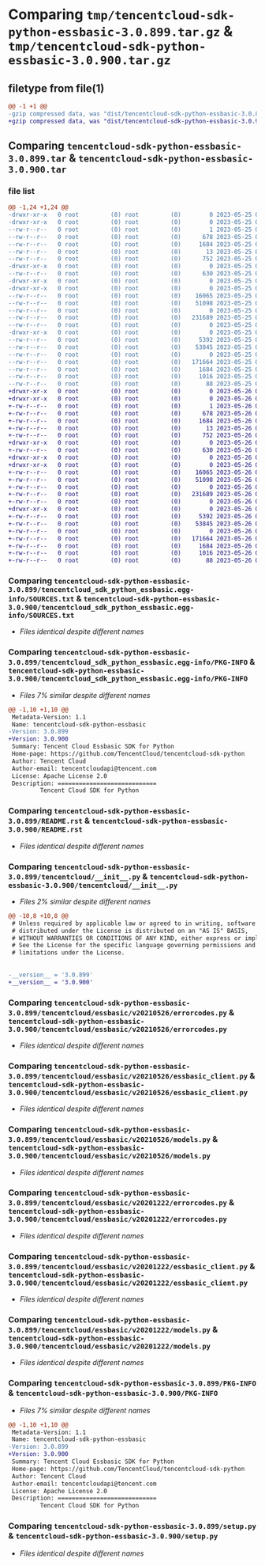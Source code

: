 # Comparing `tmp/tencentcloud-sdk-python-essbasic-3.0.899.tar.gz` & `tmp/tencentcloud-sdk-python-essbasic-3.0.900.tar.gz`

## filetype from file(1)

```diff
@@ -1 +1 @@
-gzip compressed data, was "dist/tencentcloud-sdk-python-essbasic-3.0.899.tar", last modified: Thu May 25 00:26:47 2023, max compression
+gzip compressed data, was "dist/tencentcloud-sdk-python-essbasic-3.0.900.tar", last modified: Fri May 26 02:18:43 2023, max compression
```

## Comparing `tencentcloud-sdk-python-essbasic-3.0.899.tar` & `tencentcloud-sdk-python-essbasic-3.0.900.tar`

### file list

```diff
@@ -1,24 +1,24 @@
-drwxr-xr-x   0 root         (0) root         (0)        0 2023-05-25 00:26:47.000000 tencentcloud-sdk-python-essbasic-3.0.899/
-drwxr-xr-x   0 root         (0) root         (0)        0 2023-05-25 00:26:47.000000 tencentcloud-sdk-python-essbasic-3.0.899/tencentcloud_sdk_python_essbasic.egg-info/
--rw-r--r--   0 root         (0) root         (0)        1 2023-05-25 00:26:47.000000 tencentcloud-sdk-python-essbasic-3.0.899/tencentcloud_sdk_python_essbasic.egg-info/dependency_links.txt
--rw-r--r--   0 root         (0) root         (0)      678 2023-05-25 00:26:47.000000 tencentcloud-sdk-python-essbasic-3.0.899/tencentcloud_sdk_python_essbasic.egg-info/SOURCES.txt
--rw-r--r--   0 root         (0) root         (0)     1684 2023-05-25 00:26:47.000000 tencentcloud-sdk-python-essbasic-3.0.899/tencentcloud_sdk_python_essbasic.egg-info/PKG-INFO
--rw-r--r--   0 root         (0) root         (0)       13 2023-05-25 00:26:47.000000 tencentcloud-sdk-python-essbasic-3.0.899/tencentcloud_sdk_python_essbasic.egg-info/top_level.txt
--rw-r--r--   0 root         (0) root         (0)      752 2023-05-25 00:26:47.000000 tencentcloud-sdk-python-essbasic-3.0.899/README.rst
-drwxr-xr-x   0 root         (0) root         (0)        0 2023-05-25 00:26:47.000000 tencentcloud-sdk-python-essbasic-3.0.899/tencentcloud/
--rw-r--r--   0 root         (0) root         (0)      630 2023-05-25 00:26:47.000000 tencentcloud-sdk-python-essbasic-3.0.899/tencentcloud/__init__.py
-drwxr-xr-x   0 root         (0) root         (0)        0 2023-05-25 00:26:47.000000 tencentcloud-sdk-python-essbasic-3.0.899/tencentcloud/essbasic/
-drwxr-xr-x   0 root         (0) root         (0)        0 2023-05-25 00:26:47.000000 tencentcloud-sdk-python-essbasic-3.0.899/tencentcloud/essbasic/v20210526/
--rw-r--r--   0 root         (0) root         (0)    16065 2023-05-25 00:26:47.000000 tencentcloud-sdk-python-essbasic-3.0.899/tencentcloud/essbasic/v20210526/errorcodes.py
--rw-r--r--   0 root         (0) root         (0)    51098 2023-05-25 00:26:47.000000 tencentcloud-sdk-python-essbasic-3.0.899/tencentcloud/essbasic/v20210526/essbasic_client.py
--rw-r--r--   0 root         (0) root         (0)        0 2023-05-25 00:26:47.000000 tencentcloud-sdk-python-essbasic-3.0.899/tencentcloud/essbasic/v20210526/__init__.py
--rw-r--r--   0 root         (0) root         (0)   231689 2023-05-25 00:26:47.000000 tencentcloud-sdk-python-essbasic-3.0.899/tencentcloud/essbasic/v20210526/models.py
--rw-r--r--   0 root         (0) root         (0)        0 2023-05-25 00:26:47.000000 tencentcloud-sdk-python-essbasic-3.0.899/tencentcloud/essbasic/__init__.py
-drwxr-xr-x   0 root         (0) root         (0)        0 2023-05-25 00:26:47.000000 tencentcloud-sdk-python-essbasic-3.0.899/tencentcloud/essbasic/v20201222/
--rw-r--r--   0 root         (0) root         (0)     5392 2023-05-25 00:26:47.000000 tencentcloud-sdk-python-essbasic-3.0.899/tencentcloud/essbasic/v20201222/errorcodes.py
--rw-r--r--   0 root         (0) root         (0)    53845 2023-05-25 00:26:47.000000 tencentcloud-sdk-python-essbasic-3.0.899/tencentcloud/essbasic/v20201222/essbasic_client.py
--rw-r--r--   0 root         (0) root         (0)        0 2023-05-25 00:26:47.000000 tencentcloud-sdk-python-essbasic-3.0.899/tencentcloud/essbasic/v20201222/__init__.py
--rw-r--r--   0 root         (0) root         (0)   171664 2023-05-25 00:26:47.000000 tencentcloud-sdk-python-essbasic-3.0.899/tencentcloud/essbasic/v20201222/models.py
--rw-r--r--   0 root         (0) root         (0)     1684 2023-05-25 00:26:47.000000 tencentcloud-sdk-python-essbasic-3.0.899/PKG-INFO
--rw-r--r--   0 root         (0) root         (0)     1016 2023-05-25 00:26:47.000000 tencentcloud-sdk-python-essbasic-3.0.899/setup.py
--rw-r--r--   0 root         (0) root         (0)       88 2023-05-25 00:26:47.000000 tencentcloud-sdk-python-essbasic-3.0.899/setup.cfg
+drwxr-xr-x   0 root         (0) root         (0)        0 2023-05-26 02:18:43.000000 tencentcloud-sdk-python-essbasic-3.0.900/
+drwxr-xr-x   0 root         (0) root         (0)        0 2023-05-26 02:18:43.000000 tencentcloud-sdk-python-essbasic-3.0.900/tencentcloud_sdk_python_essbasic.egg-info/
+-rw-r--r--   0 root         (0) root         (0)        1 2023-05-26 02:18:43.000000 tencentcloud-sdk-python-essbasic-3.0.900/tencentcloud_sdk_python_essbasic.egg-info/dependency_links.txt
+-rw-r--r--   0 root         (0) root         (0)      678 2023-05-26 02:18:43.000000 tencentcloud-sdk-python-essbasic-3.0.900/tencentcloud_sdk_python_essbasic.egg-info/SOURCES.txt
+-rw-r--r--   0 root         (0) root         (0)     1684 2023-05-26 02:18:43.000000 tencentcloud-sdk-python-essbasic-3.0.900/tencentcloud_sdk_python_essbasic.egg-info/PKG-INFO
+-rw-r--r--   0 root         (0) root         (0)       13 2023-05-26 02:18:43.000000 tencentcloud-sdk-python-essbasic-3.0.900/tencentcloud_sdk_python_essbasic.egg-info/top_level.txt
+-rw-r--r--   0 root         (0) root         (0)      752 2023-05-26 02:18:43.000000 tencentcloud-sdk-python-essbasic-3.0.900/README.rst
+drwxr-xr-x   0 root         (0) root         (0)        0 2023-05-26 02:18:43.000000 tencentcloud-sdk-python-essbasic-3.0.900/tencentcloud/
+-rw-r--r--   0 root         (0) root         (0)      630 2023-05-26 02:18:43.000000 tencentcloud-sdk-python-essbasic-3.0.900/tencentcloud/__init__.py
+drwxr-xr-x   0 root         (0) root         (0)        0 2023-05-26 02:18:43.000000 tencentcloud-sdk-python-essbasic-3.0.900/tencentcloud/essbasic/
+drwxr-xr-x   0 root         (0) root         (0)        0 2023-05-26 02:18:43.000000 tencentcloud-sdk-python-essbasic-3.0.900/tencentcloud/essbasic/v20210526/
+-rw-r--r--   0 root         (0) root         (0)    16065 2023-05-26 02:18:43.000000 tencentcloud-sdk-python-essbasic-3.0.900/tencentcloud/essbasic/v20210526/errorcodes.py
+-rw-r--r--   0 root         (0) root         (0)    51098 2023-05-26 02:18:43.000000 tencentcloud-sdk-python-essbasic-3.0.900/tencentcloud/essbasic/v20210526/essbasic_client.py
+-rw-r--r--   0 root         (0) root         (0)        0 2023-05-26 02:18:43.000000 tencentcloud-sdk-python-essbasic-3.0.900/tencentcloud/essbasic/v20210526/__init__.py
+-rw-r--r--   0 root         (0) root         (0)   231689 2023-05-26 02:18:43.000000 tencentcloud-sdk-python-essbasic-3.0.900/tencentcloud/essbasic/v20210526/models.py
+-rw-r--r--   0 root         (0) root         (0)        0 2023-05-26 02:18:43.000000 tencentcloud-sdk-python-essbasic-3.0.900/tencentcloud/essbasic/__init__.py
+drwxr-xr-x   0 root         (0) root         (0)        0 2023-05-26 02:18:43.000000 tencentcloud-sdk-python-essbasic-3.0.900/tencentcloud/essbasic/v20201222/
+-rw-r--r--   0 root         (0) root         (0)     5392 2023-05-26 02:18:43.000000 tencentcloud-sdk-python-essbasic-3.0.900/tencentcloud/essbasic/v20201222/errorcodes.py
+-rw-r--r--   0 root         (0) root         (0)    53845 2023-05-26 02:18:43.000000 tencentcloud-sdk-python-essbasic-3.0.900/tencentcloud/essbasic/v20201222/essbasic_client.py
+-rw-r--r--   0 root         (0) root         (0)        0 2023-05-26 02:18:43.000000 tencentcloud-sdk-python-essbasic-3.0.900/tencentcloud/essbasic/v20201222/__init__.py
+-rw-r--r--   0 root         (0) root         (0)   171664 2023-05-26 02:18:43.000000 tencentcloud-sdk-python-essbasic-3.0.900/tencentcloud/essbasic/v20201222/models.py
+-rw-r--r--   0 root         (0) root         (0)     1684 2023-05-26 02:18:43.000000 tencentcloud-sdk-python-essbasic-3.0.900/PKG-INFO
+-rw-r--r--   0 root         (0) root         (0)     1016 2023-05-26 02:18:43.000000 tencentcloud-sdk-python-essbasic-3.0.900/setup.py
+-rw-r--r--   0 root         (0) root         (0)       88 2023-05-26 02:18:43.000000 tencentcloud-sdk-python-essbasic-3.0.900/setup.cfg
```

### Comparing `tencentcloud-sdk-python-essbasic-3.0.899/tencentcloud_sdk_python_essbasic.egg-info/SOURCES.txt` & `tencentcloud-sdk-python-essbasic-3.0.900/tencentcloud_sdk_python_essbasic.egg-info/SOURCES.txt`

 * *Files identical despite different names*

### Comparing `tencentcloud-sdk-python-essbasic-3.0.899/tencentcloud_sdk_python_essbasic.egg-info/PKG-INFO` & `tencentcloud-sdk-python-essbasic-3.0.900/tencentcloud_sdk_python_essbasic.egg-info/PKG-INFO`

 * *Files 7% similar despite different names*

```diff
@@ -1,10 +1,10 @@
 Metadata-Version: 1.1
 Name: tencentcloud-sdk-python-essbasic
-Version: 3.0.899
+Version: 3.0.900
 Summary: Tencent Cloud Essbasic SDK for Python
 Home-page: https://github.com/TencentCloud/tencentcloud-sdk-python
 Author: Tencent Cloud
 Author-email: tencentcloudapi@tencent.com
 License: Apache License 2.0
 Description: ============================
         Tencent Cloud SDK for Python
```

### Comparing `tencentcloud-sdk-python-essbasic-3.0.899/README.rst` & `tencentcloud-sdk-python-essbasic-3.0.900/README.rst`

 * *Files identical despite different names*

### Comparing `tencentcloud-sdk-python-essbasic-3.0.899/tencentcloud/__init__.py` & `tencentcloud-sdk-python-essbasic-3.0.900/tencentcloud/__init__.py`

 * *Files 2% similar despite different names*

```diff
@@ -10,8 +10,8 @@
 # Unless required by applicable law or agreed to in writing, software
 # distributed under the License is distributed on an "AS IS" BASIS,
 # WITHOUT WARRANTIES OR CONDITIONS OF ANY KIND, either express or implied.
 # See the License for the specific language governing permissions and
 # limitations under the License.
 
 
-__version__ = '3.0.899'
+__version__ = '3.0.900'
```

### Comparing `tencentcloud-sdk-python-essbasic-3.0.899/tencentcloud/essbasic/v20210526/errorcodes.py` & `tencentcloud-sdk-python-essbasic-3.0.900/tencentcloud/essbasic/v20210526/errorcodes.py`

 * *Files identical despite different names*

### Comparing `tencentcloud-sdk-python-essbasic-3.0.899/tencentcloud/essbasic/v20210526/essbasic_client.py` & `tencentcloud-sdk-python-essbasic-3.0.900/tencentcloud/essbasic/v20210526/essbasic_client.py`

 * *Files identical despite different names*

### Comparing `tencentcloud-sdk-python-essbasic-3.0.899/tencentcloud/essbasic/v20210526/models.py` & `tencentcloud-sdk-python-essbasic-3.0.900/tencentcloud/essbasic/v20210526/models.py`

 * *Files identical despite different names*

### Comparing `tencentcloud-sdk-python-essbasic-3.0.899/tencentcloud/essbasic/v20201222/errorcodes.py` & `tencentcloud-sdk-python-essbasic-3.0.900/tencentcloud/essbasic/v20201222/errorcodes.py`

 * *Files identical despite different names*

### Comparing `tencentcloud-sdk-python-essbasic-3.0.899/tencentcloud/essbasic/v20201222/essbasic_client.py` & `tencentcloud-sdk-python-essbasic-3.0.900/tencentcloud/essbasic/v20201222/essbasic_client.py`

 * *Files identical despite different names*

### Comparing `tencentcloud-sdk-python-essbasic-3.0.899/tencentcloud/essbasic/v20201222/models.py` & `tencentcloud-sdk-python-essbasic-3.0.900/tencentcloud/essbasic/v20201222/models.py`

 * *Files identical despite different names*

### Comparing `tencentcloud-sdk-python-essbasic-3.0.899/PKG-INFO` & `tencentcloud-sdk-python-essbasic-3.0.900/PKG-INFO`

 * *Files 7% similar despite different names*

```diff
@@ -1,10 +1,10 @@
 Metadata-Version: 1.1
 Name: tencentcloud-sdk-python-essbasic
-Version: 3.0.899
+Version: 3.0.900
 Summary: Tencent Cloud Essbasic SDK for Python
 Home-page: https://github.com/TencentCloud/tencentcloud-sdk-python
 Author: Tencent Cloud
 Author-email: tencentcloudapi@tencent.com
 License: Apache License 2.0
 Description: ============================
         Tencent Cloud SDK for Python
```

### Comparing `tencentcloud-sdk-python-essbasic-3.0.899/setup.py` & `tencentcloud-sdk-python-essbasic-3.0.900/setup.py`

 * *Files identical despite different names*

